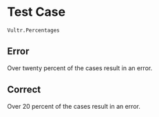# Test Case

    Vultr.Percentages

## Error

Over twenty percent of the cases result in an error.

## Correct

Over 20 percent of the cases result in an error.
